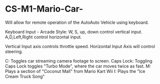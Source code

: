 # CS-M1-Mario-Car-
Will allow for remote operation of the AutoAuto Vehicle using keyboard.

Keyboard Input - Arcade Style:
W, S, up, down control vertical input.
A,D,Left,Right control horizontal input.

Vertical Input axis controls throttle speed.
Horizontal Input Axis will control steering.

C: Toggles car streaming camera footage to screen.
Caps Lock: Toggling Caps Lock toggles "Turbo Mode", where the car moves twice as fast.
M: Plays a section of "Coconut Mall" from Mario Kart Wii
I: Plays the "Ice Cream Truck Song"
